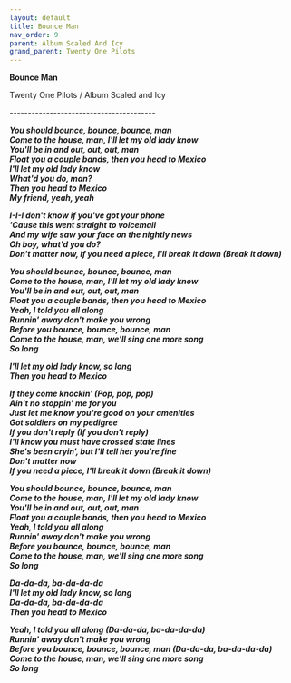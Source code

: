 ```yaml
---  
layout: default  
title: Bounce Man  
nav_order: 9  
parent: Album Scaled And Icy  
grand_parent: Twenty One Pilots  
---  
```


**Bounce Man**
<p>
Twenty One Pilots / Album Scaled and Icy
</p>  
----------------------------------------

**_You should bounce, bounce, bounce, man  
Come to the house, man, I'll let my old lady know  
You'll be in and out, out, out, man  
Float you a couple bands, then you head to Mexico  
I'll let my old lady know  
What'd you do, man?  
Then you head to Mexico  
My friend, yeah, yeah_**  

**_I-I-I don't know if you've got your phone  
'Cause this went straight to voicemail  
And my wife saw your face on the nightly news   
Oh boy, what'd you do?  
Don't matter now, if you need a piece, I'll break it down (Break it down)_**  

**_You should bounce, bounce, bounce, man  
Come to the house, man, I'll let my old lady know  
You'll be in and out, out, out, man  
Float you a couple bands, then you head to Mexico  
Yeah, I told you all along  
Runnin' away don't make you wrong  
Before you bounce, bounce, bounce, man  
Come to the house, man, we'll sing one more song  
So long_**  
 
**_I'll let my old lady know, so long  
Then you head to Mexico_**  

**_If they come knockin' (Pop, pop, pop)  
Ain't no stoppin' me for you  
Just let me know you're good on your amenities  
Got soldiers on my pedigree  
If you don't reply (If you don't reply)  
I'll know you must have crossed state lines  
She's been cryin', but I'll tell her you're fine  
Don't matter now  
If you need a piece, I'll break it down (Break it down)_**  

**_You should bounce, bounce, bounce, man  
Come to the house, man, I'll let my old lady know  
You'll be in and out, out, out, man  
Float you a couple bands, then you head to Mexico  
Yeah, I told you all along  
Runnin' away don't make you wrong  
Before you bounce, bounce, bounce, man  
Come to the house, man, we'll sing one more song  
So long_**  

**_Da-da-da, ba-da-da-da  
I'll let my old lady know, so long  
Da-da-da, ba-da-da-da  
Then you head to Mexico_**  

**_Yeah, I told you all along (Da-da-da, ba-da-da-da)  
Runnin' away don't make you wrong  
Before you bounce, bounce, bounce, man (Da-da-da, ba-da-da-da)  
Come to the house, man, we'll sing one more song  
So long_**  
